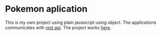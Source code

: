 # Pokemon aplication
This is my own project using plain javascript using object. The applications communicates with [rest api](https://docs.pokemontcg.io/).
The project works [here](https://lucent-tulumba-2c8ca5.netlify.app/.).


